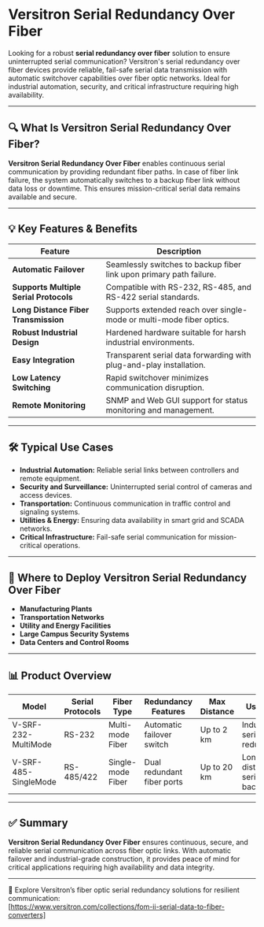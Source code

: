 # Versitron Serial Redundancy Over Fiber

Looking for a robust **serial redundancy over fiber** solution to ensure uninterrupted serial communication? Versitron's serial redundancy over fiber devices provide reliable, fail-safe serial data transmission with automatic switchover capabilities over fiber optic networks. Ideal for industrial automation, security, and critical infrastructure requiring high availability.

---

## 🔍 What Is Versitron Serial Redundancy Over Fiber?

**Versitron Serial Redundancy Over Fiber** enables continuous serial communication by providing redundant fiber paths. In case of fiber link failure, the system automatically switches to a backup fiber link without data loss or downtime. This ensures mission-critical serial data remains available and secure.

---

## 💡 Key Features & Benefits

| Feature                       | Description                                                                    |
|-------------------------------|--------------------------------------------------------------------------------|
| **Automatic Failover**         | Seamlessly switches to backup fiber link upon primary path failure.            |
| **Supports Multiple Serial Protocols** | Compatible with RS-232, RS-485, and RS-422 serial standards.                    |
| **Long Distance Fiber Transmission** | Supports extended reach over single-mode or multi-mode fiber optics.            |
| **Robust Industrial Design**  | Hardened hardware suitable for harsh industrial environments.                   |
| **Easy Integration**          | Transparent serial data forwarding with plug-and-play installation.            |
| **Low Latency Switching**     | Rapid switchover minimizes communication disruption.                           |
| **Remote Monitoring**         | SNMP and Web GUI support for status monitoring and management.                  |

---

## 🛠️ Typical Use Cases

- **Industrial Automation:** Reliable serial links between controllers and remote equipment.  
- **Security and Surveillance:** Uninterrupted serial control of cameras and access devices.  
- **Transportation:** Continuous communication in traffic control and signaling systems.  
- **Utilities & Energy:** Ensuring data availability in smart grid and SCADA networks.  
- **Critical Infrastructure:** Fail-safe serial communication for mission-critical operations.

---

## 🛒 Where to Deploy Versitron Serial Redundancy Over Fiber

- **Manufacturing Plants**  
- **Transportation Networks**  
- **Utility and Energy Facilities**  
- **Large Campus Security Systems**  
- **Data Centers and Control Rooms**

---

## 📊 Product Overview

| Model                       | Serial Protocols       | Fiber Type        | Redundancy Features       | Max Distance    | Use Case                       |
|-----------------------------|-----------------------|-------------------|---------------------------|-----------------|-------------------------------|
| V-SRF-232-MultiMode          | RS-232                | Multi-mode Fiber  | Automatic failover switch | Up to 2 km      | Industrial serial redundancy   |
| V-SRF-485-SingleMode         | RS-485/422            | Single-mode Fiber | Dual redundant fiber ports| Up to 20 km     | Long-distance serial backup    |

---

## ✅ Summary

**Versitron Serial Redundancy Over Fiber** ensures continuous, secure, and reliable serial communication across fiber optic links. With automatic failover and industrial-grade construction, it provides peace of mind for critical applications requiring high availability and data integrity.

---

🔗 Explore Versitron’s fiber optic serial redundancy solutions for resilient communication:  
[https://www.versitron.com/collections/fom-ii-serial-data-to-fiber-converters]  
